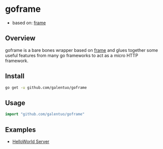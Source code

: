 # goframe

* based on: [frame](https://github.com/j4in/frame)

## Overview

goframe is a bare bones wrapper based on [frame](https://github.com/j4in/frame) and glues together some useful features from many go frameworks to act as a micro HTTP framework.

## Install

```bash
go get -u github.com/galentuo/goframe
```

## Usage

```go
import "github.com/galentuo/goframe"
```

## Examples

- [HelloWorld Server](examples/hello)